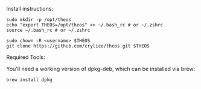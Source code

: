 Install instructions:

    sudo mkdir -p /opt/theos
    echo "export THEOS=/opt/theos" >> ~/.bash_rc # or ~/.zshrc
    source ~/.bash_rc # or ~/.zshrc
    
    sudo chown -R <username> $THEOS
    git clone https://github.com/crylico/theos.git $THEOS


Required Tools:

You'll need a working version of dpkg-deb, which can be installed via brew:

    brew install dpkg
